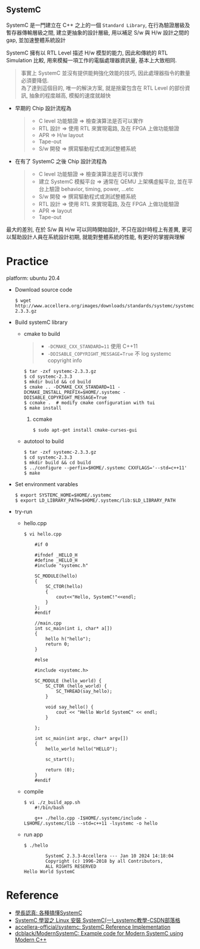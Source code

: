 SystemC
---

SystemC 是一門建立在 C++ 之上的一個 `Standard Library`, 在行為驗證層級及暫存器傳輸層級之間, 建立更抽象的設計層級,
用以補足 S/w 與 H/w 設計之間的 gap, 並加速整體系統設計

SystemC 擁有以 RTL Level 描述 H/w 模型的能力, 因此和傳統的 RTL Simulation 比較, 用來模擬一項工作的電腦處理器資訊量, 基本上大致相同.
> 事實上 SystemC 並沒有提供能夠強化效能的技巧, 因此處理器指令的數量必須要降低. <br>
為了達到這個目的, 唯一的解決方案, 就是捨棄包含在 RTL Level 的部份資訊, 抽象的程度越高, 模擬的速度就越快

+ 早期的 Chip 設計流程為
    > + C level 功能驗證 => 檢查演算法是否可以實作
    > + RTL 設計 => 使用 RTL 來實現電路, 及在 FPGA 上做功能驗證
    > + APR => H/w layout
    > + Tape-out
    > + S/w 開發 => 撰寫驅動程式或測試整體系統

+ 在有了 SystemC 之後 Chip 設計流程為
    > + C level 功能驗證 => 檢查演算法是否可以實作
    > + 建立 SystemC 模擬平台 => 通常在 QEMU 上架構虛擬平台, 並在平台上驗證 behavior, timing, power, ...etc
    > + S/w 開發 => 撰寫驅動程式或測試整體系統
    > + RTL 設計 => 使用 RTL 來實現電路, 及在 FPGA 上做功能驗證
    > + APR => layout
    > + Tape-out

最大的差別, 在於 S/w 與 H/w 可以同時開始設計, 不只在設計時程上有差異,
更可以幫助設計人員在系統設計初期, 就能對整體系統的性能, 有更好的掌握與理解


# Practice

platform: ubuntu 20.4

+ Download source code

    ```shell
    $ wget http://www.accellera.org/images/downloads/standards/systemc/systemc-2.3.3.gz
    ```

+ Build systemC library

    - cmake to build
        > + `-DCMAKE_CXX_STANDARD=11` 使用 C++11
        > + `-DDISABLE_COPYRIGHT_MESSAGE=True`  不 log systemc copyright info

        ```
        $ tar -zxf systemc-2.3.3.gz
        $ cd systemc-2.3.3
        $ mkdir build && cd build
        $ cmake .. -DCMAKE_CXX_STANDARD=11 -DCMAKE_INSTALL_PREFIX=$HOME/.systemc -DDISABLE_COPYRIGHT_MESSAGE=True
        $ ccmake .  # modify cmake configuration with tui
        $ make install
        ```

        1. ccmake

            ```
            $ sudo apt-get install cmake-curses-gui
            ```

    - autotool to build

        ```
        $ tar -zxf systemc-2.3.3.gz
        $ cd systemc-2.3.3
        $ mkdir build && cd build
        $ ../configure --perfix=$HOME/.systemc CXXFLAGS='--std=c++11'
        $ make
        ```

+ Set environment varables

    ```
    $ export SYSTEMC_HOME=$HOME/.systemc
    $ export LD_LIBRARY_PATH=$HOME/.systemc/lib:$LD_LIBRARY_PATH
    ```

+ try-run

    - hello.cpp

        ```
        $ vi hello.cpp

            #if 0

            #ifndef _HELLO_H
            #define _HELLO_H
            #include "systemc.h"

            SC_MODULE(hello)
            {
                SC_CTOR(hello)
                {
                    cout<<"Hello, SystemC!"<<endl;
                }
            };
            #endif

            //main.cpp
            int sc_main(int i, char* a[])
            {
                hello h("hello");
                return 0;
            }

            #else

            #include <systemc.h>

            SC_MODULE (hello_world) {
                SC_CTOR (hello_world) {
                    SC_THREAD(say_hello);
                }

                void say_hello() {
                    cout << "Hello World SystemC" << endl;
                }

            };

            int sc_main(int argc, char* argv[])
            {
                hello_world hello("HELLO");

                sc_start();

                return (0);
            }
            #endif
        ```
    - compile

        ```
        $ vi ./z_build_app.sh
            #!/bin/bash

            g++ ./hello.cpp -I$HOME/.systemc/include -L$HOME/.systemc/lib --std=c++11 -lsystemc -o hello
        ```

    - run app

        ```
        $ ./hello

                SystemC 2.3.3-Accellera --- Jan 10 2024 14:18:04
                Copyright (c) 1996-2018 by all Contributors,
                ALL RIGHTS RESERVED
        Hello World SystemC
        ```


# Reference
+ [學長認真: 各種搞懂SystemC](https://sianghuang.blogspot.com/2017/11/systemc.html)
+ [SystemC 學習之 Linux 安裝 SystemC(一)_systemc教學-CSDN部落格](https://blog.csdn.net/yp18792574062/article/details/133747670?spm=1001.2101.3001.6650.2&utm_medium=distribute.pc_relevant.none-task-blog-2~default~YuanLiJiHua~Position-2-133747670-blog-78672320.235%5Ev40%5Epc_relevant_anti_t3&depth_1-utm_source=distribute.pc_relevant.none-task-blog-2~default~YuanLiJiHua~Position-2-133747670-blog-78672320.235%5Ev40%5Epc_relevant_anti_t3&utm_relevant_index=5)
+ [accellera-official/systemc: SystemC Reference Implementation](https://github.com/accellera-official/systemc/tree/master)
+ [dcblack/ModernSystemC: Example code for Modern SystemC using Modern C++](https://github.com/dcblack/ModernSystemC)


